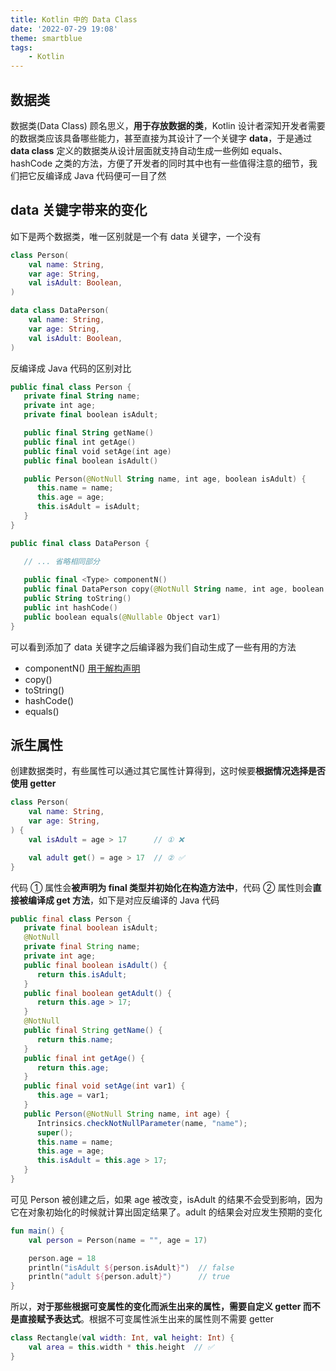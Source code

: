 ```yaml
---
title: Kotlin 中的 Data Class
date: '2022-07-29 19:08'
theme: smartblue
tags:  
    - Kotlin
---
```


## 数据类

数据类(Data Class) 顾名思义，**用于存放数据的类**，Kotlin 设计者深知开发者需要的数据类应该具备哪些能力，甚至直接为其设计了一个关键字 **data**，于是通过 **data class** 定义的数据类从设计层面就支持自动生成一些例如 equals、hashCode 之类的方法，方便了开发者的同时其中也有一些值得注意的细节，我们把它反编译成 Java 代码便可一目了然
<!--more-->
## data 关键字带来的变化

如下是两个数据类，唯一区别就是一个有 data 关键字，一个没有

```kotlin
class Person(
    val name: String,
    var age: String,
    val isAdult: Boolean,
)

data class DataPerson(
    val name: String,
    var age: String,
    val isAdult: Boolean,
)
```

反编译成 Java 代码的区别对比

```kotlin
public final class Person {
   private final String name;
   private int age;
   private final boolean isAdult;

   public final String getName()
   public final int getAge()
   public final void setAge(int age)
   public final boolean isAdult()

   public Person(@NotNull String name, int age, boolean isAdult) {
      this.name = name;
      this.age = age;
      this.isAdult = isAdult;
   }
}

public final class DataPerson {

   // ... 省略相同部分
   
   public final <Type> componentN()
   public final DataPerson copy(@NotNull String name, int age, boolean isAdult)
   public String toString()
   public int hashCode()
   public boolean equals(@Nullable Object var1)
}
```

可以看到添加了 data 关键字之后编译器为我们自动生成了一些有用的方法

- componentN() [用于解构声明](https://www.kotlincn.net/docs/reference/multi-declarations.html)
- copy()
- toString()
- hashCode()
- equals()

## 派生属性

创建数据类时，有些属性可以通过其它属性计算得到，这时候要**根据情况选择是否使用 getter**

```kotlin
class Person(
    val name: String,
    var age: String,
) {
    val isAdult = age > 17      // ① ❌

    val adult get() = age > 17  // ② ✅
}
```

代码 ① 属性会**被声明为 final 类型并初始化在构造方法中**，代码 ② 属性则会**直接被编译成 get 方法**，如下是对应反编译的 Java 代码

```java
public final class Person {
   private final boolean isAdult;
   @NotNull
   private final String name;
   private int age;
   public final boolean isAdult() {
      return this.isAdult;
   }
   public final boolean getAdult() {
      return this.age > 17;
   }
   @NotNull
   public final String getName() {
      return this.name;
   }
   public final int getAge() {
      return this.age;
   }
   public final void setAge(int var1) {
      this.age = var1;
   }
   public Person(@NotNull String name, int age) {
      Intrinsics.checkNotNullParameter(name, "name");
      super();
      this.name = name;
      this.age = age;
      this.isAdult = this.age > 17;
   }
}
```

可见 Person 被创建之后，如果 age 被改变，isAdult 的结果不会受到影响，因为它在对象初始化的时候就计算出固定结果了。adult 的结果会对应发生预期的变化

```kotlin
fun main() {
    val person = Person(name = "", age = 17)

    person.age = 18
    println("isAdult ${person.isAdult}")  // false
    println("adult ${person.adult}")      // true
}
```

所以，**对于那些根据可变属性的变化而派生出来的属性，需要自定义 getter 而不是直接赋予表达式**。根据不可变属性派生出来的属性则不需要 getter

```kotlin
class Rectangle(val width: Int, val height: Int) {
    val area = this.width * this.height  // ✅
}
```
